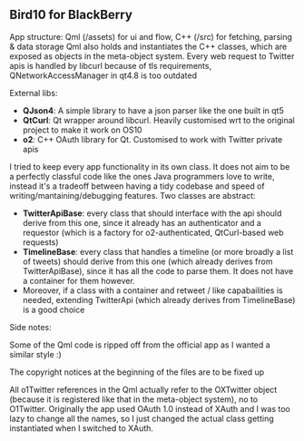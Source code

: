 ## Bird10 for BlackBerry

App structure: Qml (/assets) for ui and flow, C++ (/src) for fetching, parsing & data storage
Qml also holds and instantiates the C++ classes, which are exposed as objects in the meta-object system.
Every web request to Twitter apis is handled by libcurl because of tls requirements, QNetworkAccessManager in qt4.8 is too outdated 

External libs:
- **QJson4**: A simple library to have a json parser like the one built in qt5
- **QtCurl**: Qt wrapper around libcurl. Heavily customised wrt to the original project to make it work on OS10
- **o2**: C++ OAuth library for Qt. Customised to work with Twitter private apis

I tried to keep every app functionality in its own class. It does not aim to be a perfectly classful code like the ones Java programmers love to write, instead it's a tradeoff between having a tidy codebase and speed of writing/mantaining/debugging features.
Two classes are abstract:
- **TwitterApiBase**: every class that should interface with the api should derive from this one, since it already has an authenticator and a requestor (which is a factory for o2-authenticated, QtCurl-based web requests)
- **TimelineBase**: every class that handles a timeline (or more broadly a list of tweets) should derive from this one (which already derives from TwitterApiBase), since it has all the code to parse them. It does not have a container for them however.
- Moreover, if a class with a container and retweet / like capabailities is needed, extending TwitterApi (which already derives from TimelineBase) is a good choice

Side notes:

Some of the Qml code is ripped off from the official app as I wanted a similar style :)

The copyright notices at the beginning of the files are to be fixed up

All o1Twitter references in the Qml actually refer to the OXTwitter object (because it is registered like that in the meta-object system), no to O1Twitter. Originally the app used OAuth 1.0 instead of XAuth and I was too lazy to change all the names, so I just changed the actual class getting instantiated when I switched to XAuth.
